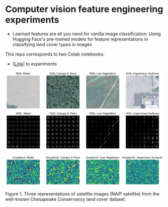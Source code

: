 # Computer vision feature engineering experiments

* Learned features are all you need for vanilla image classification: Using Hugging Face's pre-trained models for feature representations in classifying land cover types in images

This repo corresponds to two Colab notebooks:
 
* [[Link](http://bit.ly/3GcrYnS)]  to experiments

<p align="center">
  <img src="https://github.com/daniel-furman/CV-feature-eng-experiments/blob/master/report_pictures/intro_examples_2.png?raw=true">
</p>

Figure 1. Three representations of satellite images (NAIP satellite) from the well-known Chesapeake Conservancy land cover dataset.


